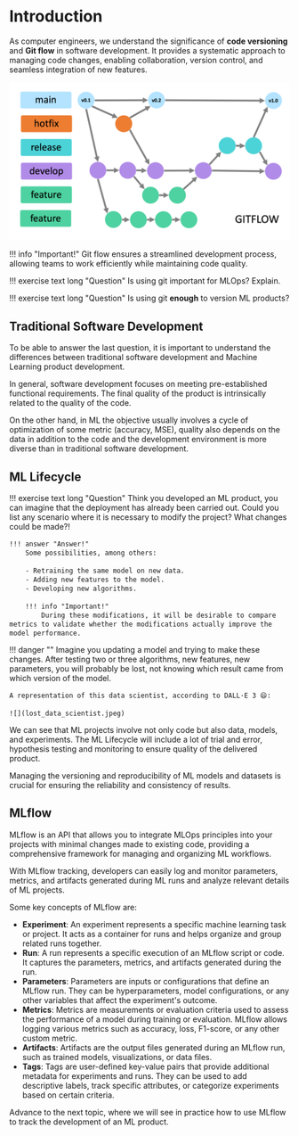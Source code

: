 # Introduction

As computer engineers, we understand the significance of **code versioning** and **Git flow** in software development. It provides a systematic approach to managing code changes, enabling collaboration, version control, and seamless integration of new features.

![](git-flow-diagram.png)

!!! info "Important!"
    Git flow ensures a streamlined development process, allowing teams to work efficiently while maintaining code quality. 

!!! exercise text long "Question"
    Is using git important for MLOps? Explain.

!!! exercise text long "Question"
    Is using git **enough** to version ML products?

## Traditional Software Development

To be able to answer the last question, it is important to understand the differences between traditional software development and Machine Learning product development.

In general, software development focuses on meeting pre-established functional requirements. The final quality of the product is intrinsically related to the quality of the code.

On the other hand, in ML the objective usually involves a cycle of optimization of some metric (accuracy, MSE), quality also depends on the data in addition to the code and the development environment is more diverse than in traditional software development.

## ML Lifecycle

!!! exercise text long "Question"
    Think you developed an ML product, you can imagine that the deployment has already been carried out. Could you list any scenario where it is necessary to modify the project? What changes could be made?!

    !!! answer "Answer!"
        Some possibilities, among others:

        - Retraining the same model on new data.
        - Adding new features to the model.
        - Developing new algorithms.

        !!! info "Important!"
            During these modifications, it will be desirable to compare metrics to validate whether the modifications actually improve the model performance.

!!! danger ""
    Imagine you updating a model and trying to make these changes. After testing two or three algorithms, new features, new parameters, you will probably be lost, not knowing which result came from which version of the model.

    A representation of this data scientist, according to DALL·E 3 😄:

    ![](lost_data_scientist.jpeg)


We can see that ML projects involve not only code but also data, models, and experiments. The ML Lifecycle will include a lot of trial and error, hypothesis testing and monitoring to ensure quality of the delivered product.

Managing the versioning and reproducibility of ML models and datasets is crucial for ensuring the reliability and consistency of results.

## MLflow

MLflow is an API that allows you to integrate MLOps principles into your projects with minimal
changes made to existing code, providing a comprehensive framework for managing and organizing ML workflows.

With MLflow tracking, developers can easily log and monitor parameters, metrics, and artifacts generated during ML runs and analyze relevant details of ML projects.

Some key concepts of MLflow are:

- **Experiment**: An experiment represents a specific machine learning task or project. It acts as a container for runs and helps organize and group related runs together.
- **Run**: A run represents a specific execution of an MLflow script or code. It captures the parameters, metrics, and artifacts generated during the run.
- **Parameters**: Parameters are inputs or configurations that define an MLflow run. They can be hyperparameters, model configurations, or any other variables that affect the experiment's outcome.
- **Metrics**: Metrics are measurements or evaluation criteria used to assess the performance of a model during training or evaluation. MLflow allows logging various metrics such as accuracy, loss, F1-score, or any other custom metric.
- **Artifacts**: Artifacts are the output files generated during an MLflow run, such as trained models, visualizations, or data files.
- **Tags**: Tags are user-defined key-value pairs that provide additional metadata for experiments and runs. They can be used to add descriptive labels, track specific attributes, or categorize experiments based on certain criteria.

Advance to the next topic, where we will see in practice how to use MLflow to track the development of an ML product.